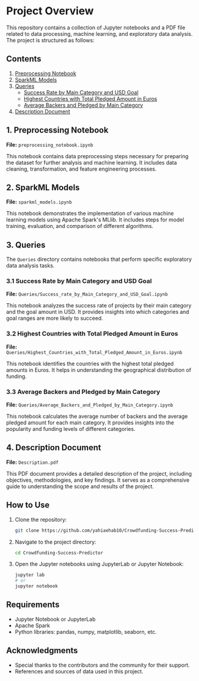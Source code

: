 # Project Overview

This repository contains a collection of Jupyter notebooks and a PDF file related to data processing, machine learning, and exploratory data analysis. The project is structured as follows:

## Contents

1. [Preprocessing Notebook](#1-preprocessing-notebook)
2. [SparkML Models](#2-sparkml-models)
3. [Queries](#3-queries)
   - [Success Rate by Main Category and USD Goal](#31-success-rate-by-main-category-and-usd-goal)
   - [Highest Countries with Total Pledged Amount in Euros](#32-highest-countries-with-total-pledged-amount-in-euros)
   - [Average Backers and Pledged by Main Category](#33-average-backers-and-pledged-by-main-category)
4. [Description Document](#4-description-document)

## 1. Preprocessing Notebook

**File:** `preprocessing_notebook.ipynb`

This notebook contains data preprocessing steps necessary for preparing the dataset for further analysis and machine learning. It includes data cleaning, transformation, and feature engineering processes.

## 2. SparkML Models

**File:** `sparkml_models.ipynb`

This notebook demonstrates the implementation of various machine learning models using Apache Spark's MLlib. It includes steps for model training, evaluation, and comparison of different algorithms.

## 3. Queries

The `Queries` directory contains notebooks that perform specific exploratory data analysis tasks.

### 3.1 Success Rate by Main Category and USD Goal

**File:** `Queries/Success_rate_by_Main_Category_and_USD_Goal.ipynb`

This notebook analyzes the success rate of projects by their main category and the goal amount in USD. It provides insights into which categories and goal ranges are more likely to succeed.

### 3.2 Highest Countries with Total Pledged Amount in Euros

**File:** `Queries/Highest_Countries_with_Total_Pledged_Amount_in_Euros.ipynb`

This notebook identifies the countries with the highest total pledged amounts in Euros. It helps in understanding the geographical distribution of funding.

### 3.3 Average Backers and Pledged by Main Category

**File:** `Queries/Average_Backers_and_Pledged_by_Main_Category.ipynb`

This notebook calculates the average number of backers and the average pledged amount for each main category. It provides insights into the popularity and funding levels of different categories.

## 4. Description Document

**File:** `Description.pdf`

This PDF document provides a detailed description of the project, including objectives, methodologies, and key findings. It serves as a comprehensive guide to understanding the scope and results of the project.

## How to Use

1. Clone the repository:
    ```bash
    git clone https://github.com/yahiaehab10/Crowdfunding-Success-Predictor.git
    ```
2. Navigate to the project directory:
    ```bash
    cd Crowdfunding-Success-Predictor
    ```
3. Open the Jupyter notebooks using JupyterLab or Jupyter Notebook:
    ```bash
    jupyter lab
    # or
    jupyter notebook
    ```

## Requirements

- Jupyter Notebook or JupyterLab
- Apache Spark
- Python libraries: pandas, numpy, matplotlib, seaborn, etc.

## Acknowledgments

- Special thanks to the contributors and the community for their support.
- References and sources of data used in this project.

